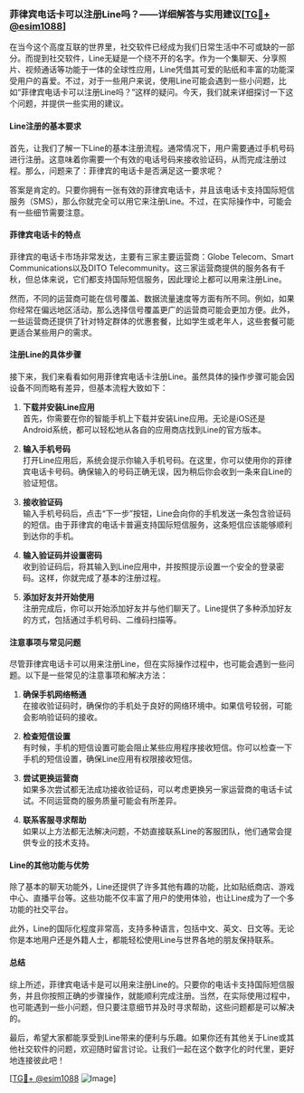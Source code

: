 ### 菲律宾电话卡可以注册Line吗？——详细解答与实用建议[[TG💪+ @esim1088](https://t.me/s/esim1088)]

在当今这个高度互联的世界里，社交软件已经成为我们日常生活中不可或缺的一部分。而提到社交软件，Line无疑是一个绕不开的名字。作为一个集聊天、分享照片、视频通话等功能于一体的全球性应用，Line凭借其可爱的贴纸和丰富的功能深受用户的喜爱。不过，对于一些用户来说，使用Line可能会遇到一些小问题，比如“菲律宾电话卡可以注册Line吗？”这样的疑问。今天，我们就来详细探讨一下这个问题，并提供一些实用的建议。

#### Line注册的基本要求

首先，让我们了解一下Line的基本注册流程。通常情况下，用户需要通过手机号码进行注册。这意味着你需要一个有效的电话号码来接收验证码，从而完成注册过程。那么，问题来了：菲律宾的电话卡是否满足这一要求呢？

答案是肯定的。只要你拥有一张有效的菲律宾电话卡，并且该电话卡支持国际短信服务（SMS），那么你就完全可以用它来注册Line。不过，在实际操作中，可能会有一些细节需要注意。

#### 菲律宾电话卡的特点

菲律宾的电话卡市场非常发达，主要有三家主要运营商：Globe Telecom、Smart Communications以及DITO Telecommunity。这三家运营商提供的服务各有千秋，但总体来说，它们都支持国际短信服务，因此理论上都可以用来注册Line。

然而，不同的运营商可能在信号覆盖、数据流量速度等方面有所不同。例如，如果你经常在偏远地区活动，那么选择信号覆盖更广的运营商可能会更加方便。此外，一些运营商还提供了针对特定群体的优惠套餐，比如学生或老年人，这些套餐可能更适合某些用户的需求。

#### 注册Line的具体步骤

接下来，我们来看看如何用菲律宾电话卡注册Line。虽然具体的操作步骤可能会因设备不同而略有差异，但基本流程大致如下：

1. **下载并安装Line应用**  
   首先，你需要在你的智能手机上下载并安装Line应用。无论是iOS还是Android系统，都可以轻松地从各自的应用商店找到Line的官方版本。

2. **输入手机号码**  
   打开Line应用后，系统会提示你输入手机号码。在这里，你可以使用你的菲律宾电话卡号码。确保输入的号码正确无误，因为稍后你会收到一条来自Line的验证短信。

3. **接收验证码**  
   输入手机号码后，点击“下一步”按钮，Line会向你的手机发送一条包含验证码的短信。由于菲律宾的电话卡普遍支持国际短信服务，这条短信应该能够顺利到达你的手机。

4. **输入验证码并设置密码**  
   收到验证码后，将其输入到Line应用中，并按照提示设置一个安全的登录密码。这样，你就完成了基本的注册过程。

5. **添加好友并开始使用**  
   注册完成后，你可以开始添加好友并与他们聊天了。Line提供了多种添加好友的方式，包括通过手机号码、二维码扫描等。

#### 注意事项与常见问题

尽管菲律宾电话卡可以用来注册Line，但在实际操作过程中，也可能会遇到一些问题。以下是一些常见的注意事项和解决方法：

1. **确保手机网络畅通**  
   在接收验证码时，确保你的手机处于良好的网络环境中。如果信号较弱，可能会影响验证码的接收。

2. **检查短信设置**  
   有时候，手机的短信设置可能会阻止某些应用程序接收短信。你可以检查一下手机的短信设置，确保Line应用有权限接收短信。

3. **尝试更换运营商**  
   如果多次尝试都无法成功接收验证码，可以考虑更换另一家运营商的电话卡试试。不同运营商的服务质量可能会有所差异。

4. **联系客服寻求帮助**  
   如果以上方法都无法解决问题，不妨直接联系Line的客服团队，他们通常会提供专业的技术支持。

#### Line的其他功能与优势

除了基本的聊天功能外，Line还提供了许多其他有趣的功能，比如贴纸商店、游戏中心、直播平台等。这些功能不仅丰富了用户的使用体验，也让Line成为了一个多功能的社交平台。

此外，Line的国际化程度非常高，支持多种语言，包括中文、英文、日文等。无论你是本地用户还是外籍人士，都能轻松使用Line与世界各地的朋友保持联系。

#### 总结

综上所述，菲律宾电话卡是可以用来注册Line的。只要你的电话卡支持国际短信服务，并且你按照正确的步骤操作，就能顺利完成注册。当然，在实际使用过程中，也可能遇到一些小问题，但只要注意细节并及时寻求帮助，这些问题都是可以解决的。

最后，希望大家都能享受到Line带来的便利与乐趣。如果你还有其他关于Line或其他社交软件的问题，欢迎随时留言讨论。让我们一起在这个数字化的时代里，更好地连接彼此吧！

[[TG💪+ @esim1088](https://t.me/s/esim1088) ![Image](https://i.postimg.cc/4NQfJmqS/Snipaste-2025-05-13-00-14-12.png)]